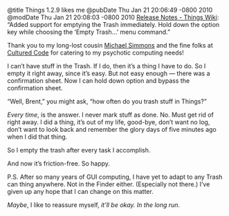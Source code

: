 @title Things 1.2.9 likes me
@pubDate Thu Jan 21 20:06:49 -0800 2010
@modDate Thu Jan 21 20:08:03 -0800 2010
<a href="http://culturedcode.com/things/wiki/index.php?title=Release_Notes">Release Notes - Things Wiki</a>: “Added support for emptying the Trash immediately. Hold down the option key while choosing the ‘Empty Trash...’ menu command.”

Thank you to my long-lost cousin <a href="http://twitter.com/macguitar">Michael Simmons</a> and the fine folks at <a href="http://culturedcode.com/">Cultured Code</a> for catering to my psychotic computing needs!

I can’t have stuff in the Trash. If I do, then it’s a thing I have to do. So I empty it right away, since it’s easy. But not easy enough — there was a confirmation sheet. Now I can hold down option and bypass the confirmation sheet.

“Well, Brent,” you might ask, “how often do you trash stuff in Things?”

<em>Every time</em>, is the answer. I never mark stuff as done. No. Must get rid of right away. I did a thing, it’s out of my life, good-bye, don’t want no log, don’t want to look back and remember the glory days of five minutes ago when I did that thing.

So I empty the trash after every task I accomplish.

And now it’s friction-free. So happy.

P.S. After so many years of GUI computing, I have yet to adapt to any Trash can thing anywhere. Not in the Finder either. (Especially not there.) I’ve given up any hope that I can change on this matter.

<em>Maybe</em>, I like to reassure myself, <em>it’ll be okay. In the long run</em>.
